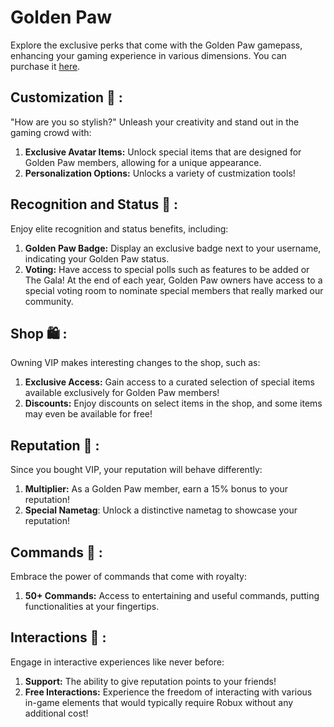 # Golden Paw

Explore the exclusive perks that come with the Golden Paw gamepass, enhancing your gaming experience in various dimensions. You can purchase it [here](https://www.roblox.com/game-pass/4707597/VIP).

## Customization 🌈 :
"How are you so stylish?" Unleash your creativity and stand out in the gaming crowd with:
1. **Exclusive Avatar Items:** Unlock special items that are designed for Golden Paw members, allowing for a unique appearance.
2. **Personalization Options:** Unlocks a variety of custmization tools!

## Recognition and Status 🏅 :
Enjoy elite recognition and status benefits, including:
1. **Golden Paw Badge:** Display an exclusive badge next to your username, indicating your Golden Paw status.
2. **Voting:** Have access to special polls such as features to be added or The Gala! At the end of each year, Golden Paw owners have access to a special voting room to nominate special members that really marked our community.

## Shop 🛍️ :
Owning VIP makes interesting changes to the shop, such as:
1. **Exclusive Access:** Gain access to a curated selection of special items available exclusively for Golden Paw members!
2. **Discounts:** Enjoy discounts on select items in the shop, and some items may even be available for free!
   
## Reputation 🦎 :
Since you bought VIP, your reputation will behave differently:
1. **Multiplier:** As a Golden Paw member, earn a 15% bonus to your reputation!
2. **Special Nametag**: Unlock a distinctive nametag to showcase your reputation!

## Commands 👑 :
Embrace the power of commands that come with royalty:
1. **50+ Commands:** Access to entertaining and useful commands, putting functionalities at your fingertips.

## Interactions 🤝 :
Engage in interactive experiences like never before:
1. **Support:** The ability to give reputation points to your friends!
2. **Free Interactions:** Experience the freedom of interacting with various in-game elements that would typically require Robux without any additional cost!

